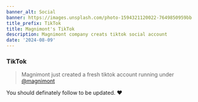 ```yaml
---
banner_alt: Social
banner: https://images.unsplash.com/photo-1594321120022-7649850959bb
title_prefix: TikTok
title: Magnimont's TikTok
description: Magnimont company creats tiktok social account
date: '2024-08-09'
---
```


### TikTok
> Magnimont just created a fresh tiktok account running under [@magnimont](https://www.tiktok.com/@magnimont)

You should definately follow to be updated. :heart:
